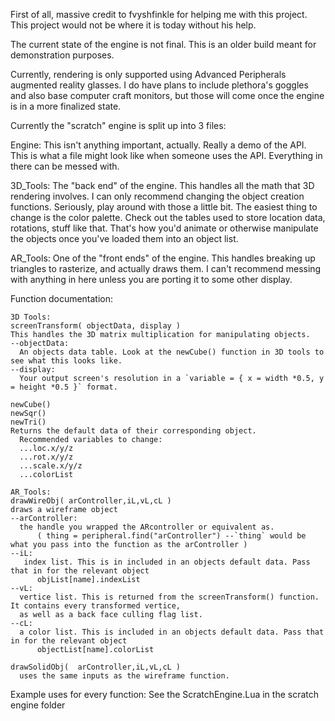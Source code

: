 First of all, massive credit to fvyshfinkle for helping me with this project. This project would not be where it is today without his help.

The current state of the engine is not final. This is an older build meant for demonstration purposes.

Currently, rendering is only supported using Advanced Peripherals augmented reality glasses. I do have plans to include plethora's goggles and also base computer craft monitors,
but those will come once the engine is in a more finalized state.

Currently the "scratch" engine is split up into 3 files:

Engine: This isn't anything important, actually. Really a demo of the API. This is what a file might look like when someone uses the API. Everything in there can be messed with.

3D_Tools: The "back end" of the engine. This handles all the math that 3D rendering involves. I can only recommend changing the object creation functions. Seriously, play around
  with those a little bit. The easiest thing to change is the color palette. Check out the tables used to store location data, rotations, stuff like that. That's how
  you'd animate or otherwise manipulate the objects once you've loaded them into an object list.
  
AR_Tools: One of the "front ends" of the engine. This handles breaking up triangles to rasterize, and actually draws them. I can't recommend messing with anything in here
  unless you are porting it to some other display.
  
Function documentation:
```
3D Tools:
screenTransform( objectData, display )
This handles the 3D matrix multiplication for manipulating objects. 
--objectData:
  An objects data table. Look at the newCube() function in 3D tools to see what this looks like.
--display:
  Your output screen's resolution in a `variable = { x = width *0.5, y = height *0.5 }` format.
  
newCube()
newSqr()
newTri()
Returns the default data of their corresponding object.
  Recommended variables to change:
  ...loc.x/y/z
  ...rot.x/y/z
  ...scale.x/y/z
  ...colorList
  
AR_Tools:
drawWireObj( arController,iL,vL,cL )
draws a wireframe object
--arController:
  the handle you wrapped the ARcontroller or equivalent as.
      ( thing = peripheral.find("arController") --`thing` would be what you pass into the function as the arController )
--iL:
   index list. This is in included in an objects default data. Pass that in for the relevant object
      objList[name].indexList
--vL:
  vertice list. This is returned from the screenTransform() function. It contains every transformed vertice, 
  as well as a back face culling flag list.
--cL:
  a color list. This is included in an objects default data. Pass that in for the relevant object
      objectList[name].colorList

drawSolidObj(  arController,iL,vL,cL )
  uses the same inputs as the wireframe function.
  ```
Example uses for every function:
See the ScratchEngine.Lua in the scratch engine folder
